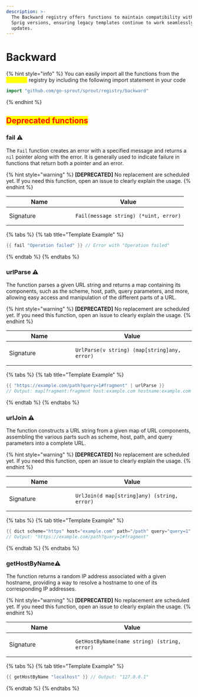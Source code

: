 ```yaml
---
description: >-
  The Backward registry offers functions to maintain compatibility with older
  Sprig versions, ensuring legacy templates continue to work seamlessly after
  updates.
---
```


# Backward

{% hint style="info" %}
You can easily import all the functions from the <mark style="color:yellow;">`backward`</mark> registry by including the following import statement in your code

```go
import "github.com/go-sprout/sprout/registry/backward"
```
{% endhint %}

## <mark style="color:red;">Deprecated functions</mark>

### fail ⚠️

The `Fail` function creates an error with a specified message and returns a `nil` pointer along with the error. It is generally used to indicate failure in functions that return both a pointer and an error.

{% hint style="warning" %}
**\[DEPRECATED]** No replacement are scheduled yet. If you need this function, open an issue to clearly explain the usage.
{% endhint %}

<table data-header-hidden><thead><tr><th width="164">Name</th><th>Value</th></tr></thead><tbody><tr><td>Signature</td><td><pre class="language-go"><code class="lang-go">Fail(message string) (*uint, error)
</code></pre></td></tr></tbody></table>

{% tabs %}
{% tab title="Template Example" %}
```go
{{ fail "Operation failed" }} // Error with "Operation failed"
```
{% endtab %}
{% endtabs %}

### urlParse ⚠️

The function parses a given URL string and returns a map containing its components, such as the scheme, host, path, query parameters, and more, allowing easy access and manipulation of the different parts of a URL.

{% hint style="warning" %}
**\[DEPRECATED]** No replacement are scheduled yet. If you need this function, open an issue to clearly explain the usage.
{% endhint %}

<table data-header-hidden><thead><tr><th width="164">Name</th><th>Value</th></tr></thead><tbody><tr><td>Signature</td><td><pre class="language-go"><code class="lang-go">UrlParse(v string) (map[string]any, error)
</code></pre></td></tr></tbody></table>

{% tabs %}
{% tab title="Template Example" %}
```go
{{ "https://example.com/path?query=1#fragment" | urlParse }}
// Output: map[fragment:fragment host:example.com hostname:example.com path:path query:query scheme:https]
```
{% endtab %}
{% endtabs %}

### urlJoin ⚠️

The function constructs a URL string from a given map of URL components, assembling the various parts such as scheme, host, path, and query parameters into a complete URL.

{% hint style="warning" %}
**\[DEPRECATED]** No replacement are scheduled yet. If you need this function, open an issue to clearly explain the usage.
{% endhint %}

<table data-header-hidden><thead><tr><th width="164">Name</th><th>Value</th></tr></thead><tbody><tr><td>Signature</td><td><pre class="language-go"><code class="lang-go">UrlJoin(d map[string]any) (string, error)
</code></pre></td></tr></tbody></table>

{% tabs %}
{% tab title="Template Example" %}
```go
{{ dict scheme="https" host="example.com" path="/path" query="query=1" opaque="opaque" fragment="fragment" | urlJoin }}
// Output: "https://example.com/path?query=1#fragment"

```
{% endtab %}
{% endtabs %}

### getHostByName⚠️

The function returns a random IP address associated with a given hostname, providing a way to resolve a hostname to one of its corresponding IP addresses.

{% hint style="warning" %}
**\[DEPRECATED]** No replacement are scheduled yet. If you need this function, open an issue to clearly explain the usage.
{% endhint %}

<table data-header-hidden><thead><tr><th width="164">Name</th><th>Value</th></tr></thead><tbody><tr><td>Signature</td><td><pre class="language-go"><code class="lang-go">GetHostByName(name string) (string, error)
</code></pre></td></tr></tbody></table>

{% tabs %}
{% tab title="Template Example" %}
```go
{{ getHostByName "localhost" }} // Output: "127.0.0.1"
```
{% endtab %}
{% endtabs %}
